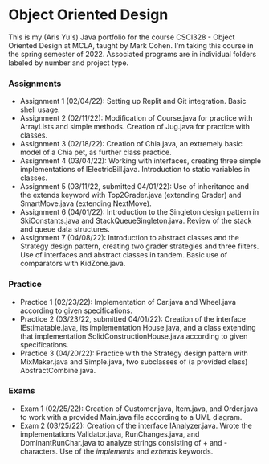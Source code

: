 # Object Oriented Design
This is my (Aris Yu's) Java portfolio for the course CSCI328 - Object Oriented Design at MCLA, taught by Mark Cohen. I'm taking this course in the spring semester of 2022. Associated programs are in individual folders labeled by number and project type. 
### Assignments
* Assignment 1 (02/04/22): Setting up Replit and Git integration. Basic shell usage.
* Assignment 2 (02/11/22): Modification of Course.java for practice with ArrayLists and simple methods. Creation of Jug.java for practice with classes.
* Assignment 3 (02/18/22): Creation of Chia.java, an extremely basic model of a Chia pet, as further class practice.
* Assignment 4 (03/04/22): Working with interfaces, creating three simple implementations of IElectricBill.java. Introduction to static variables in classes.
* Assignment 5 (03/11/22, submitted 04/01/22): Use of inheritance and the extends keyword with Top2Grader.java (extending Grader) and SmartMove.java (extending NextMove).
* Assignment 6 (04/01/22): Introduction to the Singleton design pattern in SkiConstants.java and StackQueueSingleton.java. Review of the stack and queue data structures.
* Assignment 7 (04/08/22): Introduction to abstract classes and the Strategy design pattern, creating two grader strategies and three filters. Use of interfaces and abstract classes in tandem. Basic use of comparators with KidZone.java.
### Practice
* Practice 1 (02/23/22): Implementation of Car.java and Wheel.java according to given specifications.
* Practice 2 (03/23/22, submitted 04/01/22): Creation of the interface IEstimatable.java, its implementation House.java, and a class extending that implementation SolidConstructionHouse.java according to given specifications.
* Practice 3 (04/20/22): Practice with the Strategy design pattern with MixMaker.java and Simple.java, two subclasses of (a provided class) AbstractCombine.java. 
### Exams
* Exam 1 (02/25/22): Creation of Customer.java, Item.java, and Order.java to work with a provided Main.java file according to a UML diagram.
* Exam 2 (03/25/22): Creation of the interface IAnalyzer.java. Wrote the implementations Validator.java, RunChanges.java, and DominantRunChar.java to analyze strings consisting of + and - characters. Use of the *implements* and *extends* keywords.